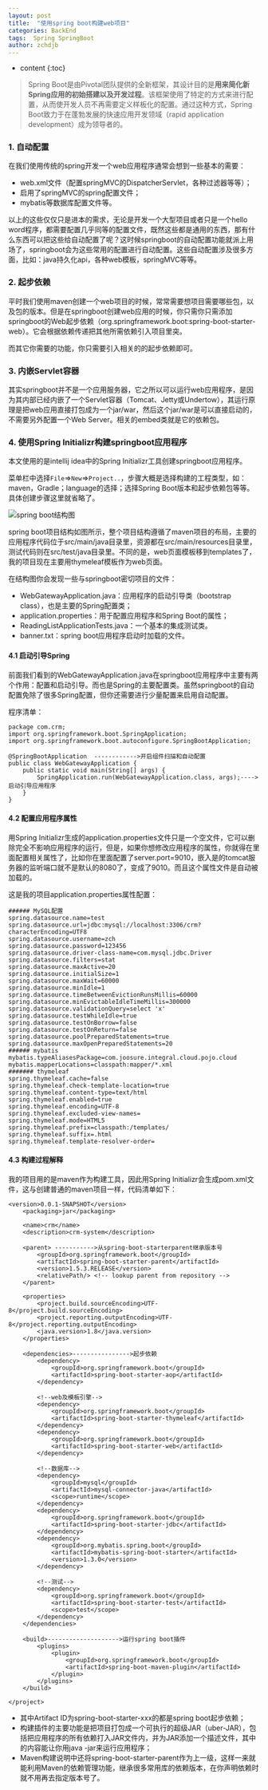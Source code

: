 ```yaml
---
layout: post
title:  "使用spring boot构建web项目"
categories: BackEnd
tags:  Spring SpringBoot
author: zchdjb
---
```


* content
{:toc}

> Spring Boot是由Pivotal团队提供的全新框架，其设计目的是**用来简化新Spring应用的初始搭建以及开发过程**。该框架使用了特定的方式来进行配置，从而使开发人员不再需要定义样板化的配置。通过这种方式，Spring Boot致力于在蓬勃发展的快速应用开发领域（rapid application development）成为领导者的。

### 1. 自动配置

在我们使用传统的spring开发一个web应用程序通常会想到一些基本的需要：

- web.xml文件（配置springMVC的DispatcherServlet，各种过滤器等等）；
- 启用了springMVC的spring配置文件；
- mybatis等数据库配置文件等。

以上的这些仅仅只是进本的需求，无论是开发一个大型项目或者只是一个hello word程序，都需要配置几乎同等的配置文件，既然这些都是通用的东西，那有什么东西可以把这些给自动配置了呢？这时候springboot的自动配置功能就派上用场了，springboot会为这些常用的配置进行自动配置。这些自动配置涉及很多方面，比如：java持久化api，各种web模板，springMVC等等。

### 2. 起步依赖

平时我们使用maven创建一个web项目的时候，常常需要想项目需要哪些包，以及包的版本。但是在springboot创建web应用的时候，你只需你只需添加springboot的Web起步依赖（org.springframework.boot:spring-boot-starter-web）。它会根据依赖传递把其他所需依赖引入项目里突。

而其它你需要的功能，你只需要引入相关的的起步依赖即可。

### 3. 内嵌Servlet容器

其实springboot并不是一个应用服务器，它之所以可以运行web应用程序，是因为其内部已经内嵌了一个Servlet容器（Tomcat、Jetty或Undertow），其运行原理是把web应用直接打包成为一个jar/war，然后这个jar/war是可以直接启动的，不需要另外配置一个Web Server。相关的embed类就是它的依赖包。

### 4. 使用Spring Initializr构建springboot应用程序

本文使用的是intellij idea中的Spring Initializr工具创建springboot应用程序。

菜单栏中选择`File`=>`New`=>`Project..`，步骤大概是选择构建的工程类型，如：maven，Gradle；language的选择；选择Spring Boot版本和起步依赖包等等。具体创建步骤这里就省略了。

![spring boot结构图](https://raw.githubusercontent.com/zchdjb/zchdjb.github.io/master/images/springboot%E7%BB%93%E6%9E%84.png)

spring boot项目结构如图所示，整个项目结构遵循了maven项目的布局，主要的应用程序代码位于src/main/java目录里，资源都在src/main/resources目录里，测试代码则在src/test/java目录里。不同的是，web页面模板移到templates了，我的项目现在主要用thymeleaf模板作为web页面。

在结构图你会发现一些与springboot密切项目的文件：

- WebGatewayApplication.java：应用程序的启动引导类（bootstrap class），也是主要的Spring配置类；
- application.properties：用于配置应用程序和Spring Boot的属性；
- ReadingListApplicationTests.java：一个基本的集成测试类。
- banner.txt：spring boot应用程序启动时加载的文件。

#### 4.1 启动引导Spring

前面我们看到的WebGatewayApplication.java在springboot应用程序中主要有两个作用：配置和启动引导。而也是Spring的主要配置类。虽然springboot的自动配置免除了很多Spring配置，但你还需要进行少量配置来启用自动配置。

程序清单：

```
package com.crm;
import org.springframework.boot.SpringApplication;
import org.springframework.boot.autoconfigure.SpringBootApplication;

@SpringBootApplication  ------------>开启组件扫描和自动配置
public class WebGatewayApplication {
    public static void main(String[] args) {
    	SpringApplication.run(WebGatewayApplication.class, args);---->启动引导应用程序
    }
}
```

#### 4.2 配置应用程序属性

用Spring Initializr生成的application.properties文件只是一个空文件，它可以删除完全不影响应用程序的运行，但是，如果你想修改应用程序的属性，你就得在里面配置相关属性了，比如你在里面配置了server.port=9010，嵌入是的tomcat服务器的监听端口就不是默认的8080了，变成了9010。而且这个属性文件是自动被加载的。

这是我的项目application.properties属性配置：

```
###### MySQL配置
spring.datasource.name=test
spring.datasource.url=jdbc:mysql://localhost:3306/crm?characterEncoding=UTF8
spring.datasource.username=zch
spring.datasource.password=123456
spring.datasource.driver-class-name=com.mysql.jdbc.Driver
spring.datasource.filters=stat
spring.datasource.maxActive=20
spring.datasource.initialSize=1
spring.datasource.maxWait=60000
spring.datasource.minIdle=1
spring.datasource.timeBetweenEvictionRunsMillis=60000
spring.datasource.minEvictableIdleTimeMillis=300000
spring.datasource.validationQuery=select 'x'
spring.datasource.testWhileIdle=true
spring.datasource.testOnBorrow=false
spring.datasource.testOnReturn=false
spring.datasource.poolPreparedStatements=true
spring.datasource.maxOpenPreparedStatements=20
###### mybatis
mybatis.typeAliasesPackage=com.joosure.integral.cloud.pojo.cloud
mybatis.mapperLocations=classpath:mapper/*.xml
####### thymeleaf
spring.thymeleaf.cache=false
spring.thymeleaf.check-template-location=true
spring.thymeleaf.content-type=text/html
spring.thymeleaf.enabled=true
spring.thymeleaf.encoding=UTF-8
spring.thymeleaf.excluded-view-names=
spring.thymeleaf.mode=HTML5
spring.thymeleaf.prefix=classpath:/templates/
spring.thymeleaf.suffix=.html
spring.thymeleaf.template-resolver-order=
```

#### 4.3 构建过程解释

我的项目用的是maven作为构建工具，因此用Spring Initializr会生成pom.xml文件，这与创建普通的maven项目一样，代码清单如下：

```
<version>0.0.1-SNAPSHOT</version>
	<packaging>jar</packaging>

	<name>crm</name>
	<description>crm-system</description>

	<parent> ----------->从spring-boot-starterparent继承版本号
		<groupId>org.springframework.boot</groupId>
		<artifactId>spring-boot-starter-parent</artifactId>
		<version>1.5.3.RELEASE</version>
		<relativePath/> <!-- lookup parent from repository -->
	</parent>

	<properties>
		<project.build.sourceEncoding>UTF-8</project.build.sourceEncoding>
		<project.reporting.outputEncoding>UTF-8</project.reporting.outputEncoding>
		<java.version>1.8</java.version>
	</properties>

	<dependencies>---------------->起步依赖
		<dependency>
			<groupId>org.springframework.boot</groupId>
			<artifactId>spring-boot-starter-aop</artifactId>
		</dependency>

		<!--web及模板引擎-->
		<dependency>
			<groupId>org.springframework.boot</groupId>
			<artifactId>spring-boot-starter-thymeleaf</artifactId>
		</dependency>
		<dependency>
			<groupId>org.springframework.boot</groupId>
			<artifactId>spring-boot-starter-web</artifactId>
		</dependency>

		<!--数据库-->
		<dependency>
			<groupId>mysql</groupId>
			<artifactId>mysql-connector-java</artifactId>
			<scope>runtime</scope>
		</dependency>
		<dependency>
			<groupId>org.springframework.boot</groupId>
			<artifactId>spring-boot-starter-jdbc</artifactId>
		</dependency>
		<dependency>
			<groupId>org.mybatis.spring.boot</groupId>
			<artifactId>mybatis-spring-boot-starter</artifactId>
			<version>1.3.0</version>
		</dependency>

		<!--测试-->
		<dependency>
			<groupId>org.springframework.boot</groupId>
			<artifactId>spring-boot-starter-test</artifactId>
			<scope>test</scope>
		</dependency>
	</dependencies>

	<build>-------------------->运行spring boot插件
		<plugins>
			<plugin>
				<groupId>org.springframework.boot</groupId>
				<artifactId>spring-boot-maven-plugin</artifactId>
			</plugin>
		</plugins>
	</build>
	
</project>
```

- 其中Artifact ID为spring-boot-starter-xxx的都是spring boot起步依赖；
- 构建插件的主要功能是把项目打包成一个可执行的超级JAR（uber-JAR），包括把应用程序的所有依赖打入JAR文件内，并为JAR添加一个描述文件，其中的内容能让你用java -jar来运行应用程序；
- Maven构建说明中还将spring-boot-starter-parent作为上一级，这样一来就能利用Maven的依赖管理功能，继承很多常用库的依赖版本，在你声明依赖时就不用再去指定版本号了。